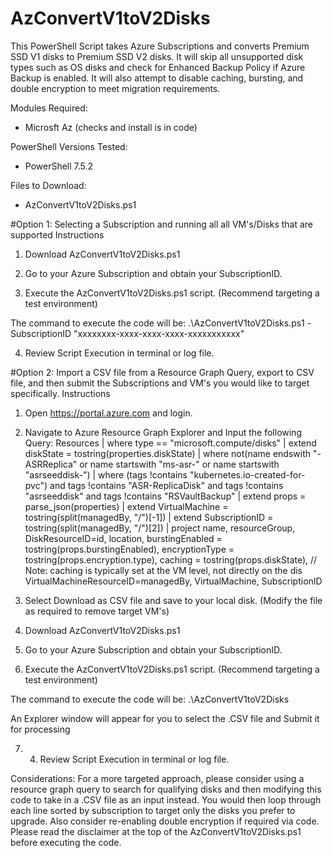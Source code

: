 # AzConvertV1toV2Disks
 
This PowerShell Script takes Azure Subscriptions and converts Premium SSD V1 disks to Premium SSD V2 disks. It will skip all unsupported disk types such as OS disks and check for Enhanced Backup Policy if Azure Backup is enabled. It will also attempt to disable caching, bursting, and double encryption to meet migration requirements.

Modules Required:
* Microsft Az (checks and install is in code)

PowerShell Versions Tested:
* PowerShell 7.5.2

Files to Download:
* AzConvertV1toV2Disks.ps1

#Option 1: Selecting a Subscription and running all all VM's/Disks that are supported
Instructions
1. Download AzConvertV1toV2Disks.ps1

2. Go to your Azure Subscription and obtain your SubscriptionID.

3. Execute the AzConvertV1toV2Disks.ps1 script. (Recommend targeting a test environment)

The command to execute the code will be: 
.\AzConvertV1toV2Disks.ps1 -SubscriptionID "xxxxxxxx-xxxx-xxxx-xxxx-xxxxxxxxxxx"

4. Review Script Execution in terminal or log file.


#Option 2: Import a CSV file from a Resource Graph Query, export to CSV file, and then submit the Subscriptions and VM's you would like to target specifically.
Instructions
1. Open https://portal.azure.com and login.

2. Navigate to Azure Resource Graph Explorer and Input the following Query:
 Resources
| where type == "microsoft.compute/disks"
| extend diskState = tostring(properties.diskState)
| where not(name endswith "-ASRReplica" or name startswith "ms-asr-" or name startswith "asrseeddisk-")
| where (tags !contains "kubernetes.io-created-for-pvc") and tags !contains "ASR-ReplicaDisk" and tags !contains "asrseeddisk" and tags !contains "RSVaultBackup"
| extend props = parse_json(properties)
| extend VirtualMachine = tostring(split(managedBy, "/")[-1])
| extend SubscriptionID = tostring(split(managedBy, "/")[2])
| project
   name,
   resourceGroup,
   DiskResourceID=id,
   location,
   burstingEnabled = tostring(props.burstingEnabled),
   encryptionType = tostring(props.encryption.type),
   caching = tostring(props.diskState), // Note: caching is typically set at the VM level, not directly on the dis
   VirtualMachineResourceID=managedBy,
   VirtualMachine,
   SubscriptionID
   
3. Select Download as CSV file and save to your local disk. (Modify the file as required to remove target VM's)

4. Download AzConvertV1toV2Disks.ps1

5. Go to your Azure Subscription and obtain your SubscriptionID.

6. Execute the AzConvertV1toV2Disks.ps1 script. (Recommend targeting a test environment)

The command to execute the code will be: 
.\AzConvertV1toV2Disks

An Explorer window will appear for you to select the .CSV file and Submit it for processing

7. 4. Review Script Execution in terminal or log file.

Considerations:
For a more targeted approach, please consider using a resource graph query to search for qualifying disks and then modifying this code to take in a .CSV file as an input instead. You would then loop through each line sorted by subscription to target only the disks you prefer to upgrade. Also consider re-enabling double encryption if required via code. Please read the disclaimer at the top of the AzConvertV1toV2Disks.ps1 before executing the code.
